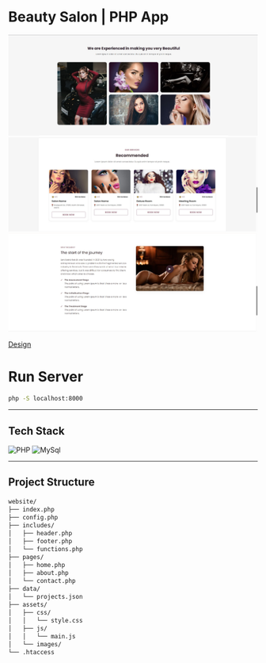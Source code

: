 # Beauty Salon | PHP App

![Beauty Salon_1](./assets/screenshots/screenshot_1.jpg)
![Beauty Salon_2](./assets/screenshots/screenshot_2.jpg)
![Beauty Salon_3](./assets/screenshots/screenshot_3.jpg)

[Design](https://www.figma.com/design/yUBTU3YSEETOeeHubgtoBS/%D1%81%D0%B0%D0%BB%D0%BE%D0%BD-%D0%BA%D1%80%D0%B0%D1%81%D0%BE%D1%82%D1%8B?node-id=1-656&t=l98qR9PPTmpH9UVy-1)

# Run Server

```bash
php -S localhost:8000
```

---

## Tech Stack

<p align="left">
  <img src="https://cdn.jsdelivr.net/gh/devicons/devicon/icons/php/php-original.svg" width="40" height="40" alt="PHP" />
  <img src="https://cdn.jsdelivr.net/gh/devicons/devicon/icons/mysql/mysql-original.svg" width="40" height="40" alt="MySql" />
</p>

---

## Project Structure

```
website/
├── index.php
├── config.php
├── includes/
│   ├── header.php
│   ├── footer.php
│   └── functions.php
├── pages/
│   ├── home.php
│   ├── about.php
│   └── contact.php
├── data/
│   └── projects.json
├── assets/
│   ├── css/
│   │   └── style.css
│   ├── js/
│   │   └── main.js
│   └── images/
└── .htaccess
```
